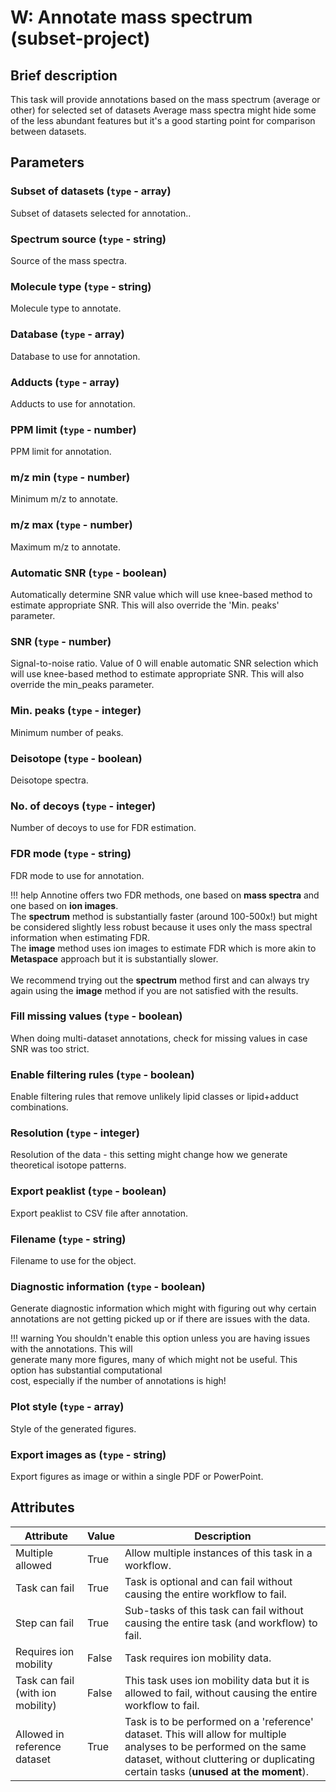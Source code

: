 # W: Annotate mass spectrum (subset-project)

## Brief description
This task will provide annotations based on the mass spectrum (average or other) for selected set of datasets Average mass spectra might hide some of the less abundant features but it's a good starting point for comparison between datasets.

## Parameters
### **Subset of datasets** (`type` - array)

Subset of datasets selected for annotation..

### **Spectrum source** (`type` - string)

Source of the mass spectra.

### **Molecule type** (`type` - string)

Molecule type to annotate.

### **Database** (`type` - array)

Database to use for annotation.

### **Adducts** (`type` - array)

Adducts to use for annotation.

### **PPM limit** (`type` - number)

PPM limit for annotation.

### **m/z min** (`type` - number)

Minimum m/z to annotate.

### **m/z max** (`type` - number)

Maximum m/z to annotate.

### **Automatic SNR** (`type` - boolean)

Automatically determine SNR value which will use knee-based method to estimate appropriate SNR. This will also override the 'Min. peaks' parameter.

### **SNR** (`type` - number)

Signal-to-noise ratio. Value of 0 will enable automatic SNR selection which will use knee-based method to estimate appropriate SNR. This will also override the min_peaks parameter.

### **Min. peaks** (`type` - integer)

Minimum number of peaks.

### **Deisotope** (`type` - boolean)

Deisotope spectra.

### **No. of decoys** (`type` - integer)

Number of decoys to use for FDR estimation.

### **FDR mode** (`type` - string)

FDR mode to use for annotation.

!!! help
    Annotine offers two FDR methods, one based on <b>mass spectra</b> and one based on <b>ion images</b>.<br>The <b>spectrum</b> method is substantially faster (around 100-500x!) but might be considered slightly less robust because it uses only the mass spectral information when estimating FDR.<br>The <b>image</b> method uses ion images to estimate FDR which is more akin to <b>Metaspace</b> approach but it is substantially slower.<br><br>We recommend trying out the <b>spectrum</b> method first and can always try again using the <b>image</b> method if you are not satisfied with the results.
### **Fill missing values** (`type` - boolean)

When doing multi-dataset annotations, check for missing values in case SNR was too strict.

### **Enable filtering rules** (`type` - boolean)

Enable filtering rules that remove unlikely lipid classes or lipid+adduct combinations.

### **Resolution** (`type` - integer)

Resolution of the data - this setting might change how we generate theoretical isotope patterns.

### **Export peaklist** (`type` - boolean)

Export peaklist to CSV file after annotation.

### **Filename** (`type` - string)

Filename to use for the object.

### **Diagnostic information** (`type` - boolean)

Generate diagnostic information which might with figuring out why certain annotations are not getting picked up or if there are issues with the data.

!!! warning
    You shouldn't enable this option unless you are having issues with the annotations. This will<br> generate many more figures, many of which might not be useful. This option has substantial computational<br> cost, especially if the number of annotations is high!
### **Plot style** (`type` - array)

Style of the generated figures.

### **Export images as** (`type` - string)

Export figures as image or within a single PDF or PowerPoint.








## Attributes
| Attribute                         | Value   | Description                                                                                                                                                                                              |
|-----------------------------------|---------|----------------------------------------------------------------------------------------------------------------------------------------------------------------------------------------------------------|
| Multiple allowed                  | True    | Allow multiple instances of this task in a workflow.                                                                                                                                                     |
| Task can fail                     | True    | Task is optional and can fail without causing the entire workflow to fail.                                                                                                                               |
| Step can fail                     | True    | Sub-tasks of this task can fail without causing the entire task (and workflow) to fail.                                                                                                                  |
| Requires ion mobility             | False   | Task requires ion mobility data.                                                                                                                                                                         |
| Task can fail (with ion mobility) | False   | This task uses ion mobility data but it is allowed to fail, without causing the entire workflow to fail.                                                                                                 |
| Allowed in reference dataset      | True    | Task is to be performed on a 'reference' dataset. This will allow for multiple analyses to be performed on the same dataset, without cluttering or duplicating certain tasks (**unused at the moment**). |